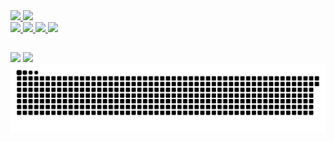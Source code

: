 <div>
  <a href='github.com/lucasanacleto1'/>
<img height='180em' src='https://github-readme-stats.vercel.app/api?username=lucasanacleto1&show_icons=true&theme=dark'/>
<img height='180em' src='https://github-readme-stats.vercel.app/api/top-langs/?username=lucasanacleto1&layout=compact' />
</div>

<img height="50rem" src="https://cdn.jsdelivr.net/gh/devicons/devicon/icons/html5/html5-original.svg" />
<img height="50rem" src="https://cdn.jsdelivr.net/gh/devicons/devicon/icons/css3/css3-original.svg" />
<img height="50rem" src="https://cdn.jsdelivr.net/gh/devicons/devicon/icons/javascript/javascript-original.svg" />
<img height="50rem" src="https://cdn.jsdelivr.net/gh/devicons/devicon/icons/react/react-original.svg" />

##

<div>
  <a href='https://www.linkedin.com/in/lucas-anacleto-da-silva/'><img src="https://img.shields.io/badge/LinkedIn-0077B5?style=for-the-badge&logo=linkedin&logoColor=white"></a>
  <a href='https://www.instagram.com/lucasanacleto1097/'><img src="https://img.shields.io/badge/Instagram-E4405F?style=for-the-badge&logo=instagram&logoColor=white"></a>
</div>

<img src="https://github.com/lucasanacleto1/lucasanacleto1/blob/output/github-contribution-grid-snake.svg"/>
